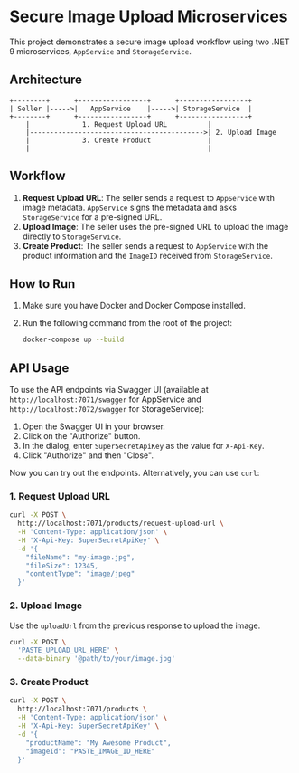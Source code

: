 # Secure Image Upload Microservices

This project demonstrates a secure image upload workflow using two .NET 9 microservices, `AppService` and `StorageService`.

## Architecture

```
+--------+      +-----------------+      +-----------------+
| Seller |----->|   AppService    |----->| StorageService  |
+--------+      +-----------------+      +-----------------+
    |             1. Request Upload URL          |
    |------------------------------------------->| 2. Upload Image
    |             3. Create Product              |
    |                                            |
```

## Workflow

1.  **Request Upload URL**: The seller sends a request to `AppService` with image metadata.
    `AppService` signs the metadata and asks `StorageService` for a pre-signed URL.
2.  **Upload Image**: The seller uses the pre-signed URL to upload the image directly to `StorageService`.
3.  **Create Product**: The seller sends a request to `AppService` with the product information and the `ImageID` received from `StorageService`.

## How to Run

1.  Make sure you have Docker and Docker Compose installed.
2.  Run the following command from the root of the project:

    ```bash
    docker-compose up --build
    ```

## API Usage

To use the API endpoints via Swagger UI (available at `http://localhost:7071/swagger` for AppService and `http://localhost:7072/swagger` for StorageService):

1.  Open the Swagger UI in your browser.
2.  Click on the "Authorize" button.
3.  In the dialog, enter `SuperSecretApiKey` as the value for `X-Api-Key`.
4.  Click "Authorize" and then "Close".

Now you can try out the endpoints. Alternatively, you can use `curl`:

### 1. Request Upload URL

```bash
curl -X POST \
  http://localhost:7071/products/request-upload-url \
  -H 'Content-Type: application/json' \
  -H 'X-Api-Key: SuperSecretApiKey' \
  -d '{
    "fileName": "my-image.jpg",
    "fileSize": 12345,
    "contentType": "image/jpeg"
  }'
```

### 2. Upload Image

Use the `uploadUrl` from the previous response to upload the image.

```bash
curl -X POST \
  'PASTE_UPLOAD_URL_HERE' \
  --data-binary '@path/to/your/image.jpg'
```

### 3. Create Product

```bash
curl -X POST \
  http://localhost:7071/products \
  -H 'Content-Type: application/json' \
  -H 'X-Api-Key: SuperSecretApiKey' \
  -d '{
    "productName": "My Awesome Product",
    "imageId": "PASTE_IMAGE_ID_HERE"
  }'
```
